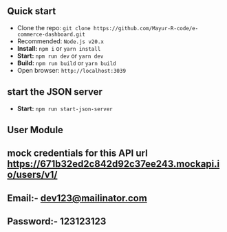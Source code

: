 
## Quick start

- Clone the repo: `git clone https://github.com/Mayur-R-code/e-commerce-dashboard.git`
- Recommended: `Node.js v20.x`
- **Install:** `npm i` or `yarn install`
- **Start:** `npm run dev` or `yarn dev`
- **Build:** `npm run build` or `yarn build`
- Open browser: `http://localhost:3039`

## start the JSON server
- **Start:** `npm run start-json-server`

## User Module

 ## mock credentials for this API url https://671b32ed2c842d92c37ee243.mockapi.io/users/v1/
 ## Email:- dev123@mailinator.com
 ## Password:- 123123123
